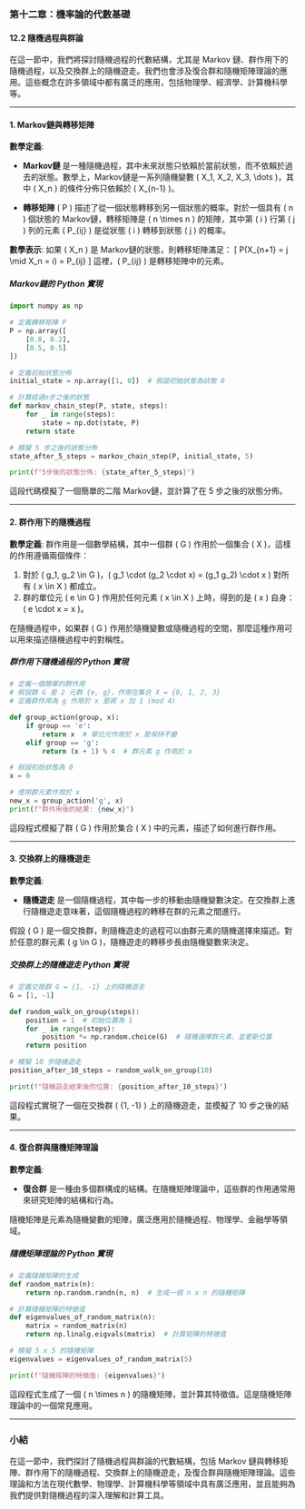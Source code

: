 ### 第十二章：機率論的代數基礎

#### 12.2 隨機過程與群論

在這一節中，我們將探討隨機過程的代數結構，尤其是 Markov 鏈、群作用下的隨機過程，以及交換群上的隨機遊走。我們也會涉及復合群和隨機矩陣理論的應用。這些概念在許多領域中都有廣泛的應用，包括物理學、經濟學、計算機科學等。

---

#### 1. Markov鏈與轉移矩陣

**數學定義**:
- **Markov鏈** 是一種隨機過程，其中未來狀態只依賴於當前狀態，而不依賴於過去的狀態。數學上，Markov鏈是一系列隨機變數 \( X_1, X_2, X_3, \dots \)，其中 \( X_n \) 的條件分佈只依賴於 \( X_{n-1} \)。

- **轉移矩陣** \( P \) 描述了從一個狀態轉移到另一個狀態的概率。對於一個具有 \( n \) 個狀態的 Markov鏈，轉移矩陣是 \( n \times n \) 的矩陣，其中第 \( i \) 行第 \( j \) 列的元素 \( P_{ij} \) 是從狀態 \( i \) 轉移到狀態 \( j \) 的概率。

**數學表示**:
如果 \( X_n \) 是 Markov鏈的狀態，則轉移矩陣滿足：
\[
P(X_{n+1} = j \mid X_n = i) = P_{ij}
\]
這裡，\( P_{ij} \) 是轉移矩陣中的元素。

##### Markov鏈的 Python 實現

```python
import numpy as np

# 定義轉移矩陣 P
P = np.array([
    [0.8, 0.2],
    [0.5, 0.5]
])

# 定義初始狀態分佈
initial_state = np.array([1, 0])  # 假設初始狀態為狀態 0

# 計算經過n步之後的狀態
def markov_chain_step(P, state, steps):
    for _ in range(steps):
        state = np.dot(state, P)
    return state

# 模擬 5 步之後的狀態分佈
state_after_5_steps = markov_chain_step(P, initial_state, 5)

print(f"5步後的狀態分佈: {state_after_5_steps}")
```

這段代碼模擬了一個簡單的二階 Markov鏈，並計算了在 5 步之後的狀態分佈。

---

#### 2. 群作用下的隨機過程

**數學定義**:
群作用是一個數學結構，其中一個群 \( G \) 作用於一個集合 \( X \)，這樣的作用遵循兩個條件：
1. 對於 \( g_1, g_2 \in G \)，\( g_1 \cdot (g_2 \cdot x) = (g_1 g_2) \cdot x \) 對所有 \( x \in X \) 都成立。
2. 群的單位元 \( e \in G \) 作用於任何元素 \( x \in X \) 上時，得到的是 \( x \) 自身：\( e \cdot x = x \)。

在隨機過程中，如果群 \( G \) 作用於隨機變數或隨機過程的空間，那麼這種作用可以用來描述隨機過程中的對稱性。

##### 群作用下隨機過程的 Python 實現

```python
# 定義一個簡單的群作用
# 假設群 G 是 2 元群 {e, g}，作用在集合 X = {0, 1, 2, 3}
# 定義群作用為 g 作用於 x 是將 x 加 1 (mod 4)

def group_action(group, x):
    if group == 'e':
        return x  # 單位元作用於 x 是保持不變
    elif group == 'g':
        return (x + 1) % 4  # 群元素 g 作用於 x

# 假設初始狀態為 0
x = 0

# 使用群元素作用於 x
new_x = group_action('g', x)
print(f"群作用後的結果: {new_x}")
```

這段程式模擬了群 \( G \) 作用於集合 \( X \) 中的元素，描述了如何進行群作用。

---

#### 3. 交換群上的隨機遊走

**數學定義**:
- **隨機遊走** 是一個隨機過程，其中每一步的移動由隨機變數決定。在交換群上進行隨機遊走意味著，這個隨機過程的轉移在群的元素之間進行。

假設 \( G \) 是一個交換群，則隨機遊走的過程可以由群元素的隨機選擇來描述。對於任意的群元素 \( g \in G \)，隨機遊走的轉移步長由隨機變數來決定。

##### 交換群上的隨機遊走 Python 實現

```python
# 定義交換群 G = {1, -1} 上的隨機遊走
G = [1, -1]

def random_walk_on_group(steps):
    position = 1  # 初始位置為 1
    for _ in range(steps):
        position *= np.random.choice(G)  # 隨機選擇群元素，並更新位置
    return position

# 模擬 10 步隨機遊走
position_after_10_steps = random_walk_on_group(10)

print(f"隨機遊走結束後的位置: {position_after_10_steps}")
```

這段程式實現了一個在交換群 \( \{1, -1\} \) 上的隨機遊走，並模擬了 10 步之後的結果。

---

#### 4. 復合群與隨機矩陣理論

**數學定義**:
- **復合群** 是一種由多個群構成的結構。在隨機矩陣理論中，這些群的作用通常用來研究矩陣的結構和行為。

隨機矩陣是元素為隨機變數的矩陣，廣泛應用於隨機過程、物理學、金融學等領域。

##### 隨機矩陣理論的 Python 實現

```python
# 定義隨機矩陣的生成
def random_matrix(n):
    return np.random.randn(n, n)  # 生成一個 n x n 的隨機矩陣

# 計算隨機矩陣的特徵值
def eigenvalues_of_random_matrix(n):
    matrix = random_matrix(n)
    return np.linalg.eigvals(matrix)  # 計算矩陣的特徵值

# 模擬 5 x 5 的隨機矩陣
eigenvalues = eigenvalues_of_random_matrix(5)

print(f"隨機矩陣的特徵值: {eigenvalues}")
```

這段程式生成了一個 \( n \times n \) 的隨機矩陣，並計算其特徵值。這是隨機矩陣理論中的一個常見應用。

---

### 小結

在這一節中，我們探討了隨機過程與群論的代數結構，包括 Markov 鏈與轉移矩陣、群作用下的隨機過程、交換群上的隨機遊走，及復合群與隨機矩陣理論。這些理論和方法在現代數學、物理學、計算機科學等領域中具有廣泛應用，並且能夠為我們提供對隨機過程的深入理解和計算工具。